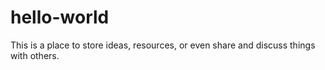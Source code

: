 # hello-world
This is a place to store ideas, resources, or even share and discuss things with others. 
